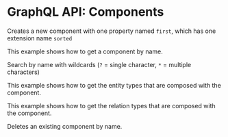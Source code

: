 # GraphQL API: Components

<graphql-playground
  id="graphql-api-components-create"
  title="Create Component"
  href="/examples/graphql-api-components-create.graphql">
Creates a new component with one property named `first`, which has one extension name `sorted`
</graphql-playground>

<graphql-playground
  id="graphql-api-components-get-by-name"
  title="Get component by name"
  href="/examples/graphql-api-components-get-by-name.graphql">
This example shows how to get a component by name.
</graphql-playground>

<graphql-playground
  id="graphql-api-components-find-by-name"
  title="Find components by name"
  href="/examples/graphql-api-components-find-by-name.graphql">
Search by name with wildcards (`?` = single character, `*` = multiple characters)
</graphql-playground>

<graphql-playground
  id="graphql-api-components-traverse-to-entity-types.graphql"
  title="Traverse to entity types"
  href="/examples/graphql-api-components-traverse-to-entity-types.graphql">
This example shows how to get the entity types that are composed with the component.
</graphql-playground>

<graphql-playground
  id="graphql-api-components-traverse-to-relation-types.graphql"
  title="Traverse to relation types"
  href="/examples/graphql-api-components-traverse-to-relation-types.graphql">
This example shows how to get the relation types that are composed with the component.
</graphql-playground>

<graphql-playground
  id="graphql-api-components-delete"
  title="Delete Component"
  href="/examples/graphql-api-components-delete.graphql">
Deletes an existing component by name.
</graphql-playground>
